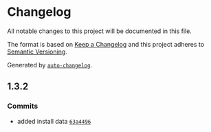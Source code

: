 # Changelog

All notable changes to this project will be documented in this file.

The format is based on [Keep a Changelog](https://keepachangelog.com/en/1.0.0/)
and this project adheres to [Semantic Versioning](https://semver.org/spec/v2.0.0.html).

Generated by [`auto-changelog`](https://github.com/CookPete/auto-changelog).

## 1.3.2

### Commits

- added install data [`63a4496`](https://github.com/SimonButtazzi/node-red-contrib-boolean-parser/commit/63a4496c8570552d094a3ae16066c2c8bf361200)
